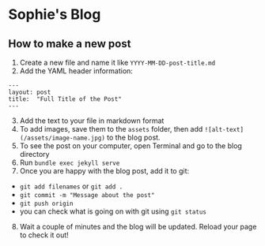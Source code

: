 # Sophie's Blog

## How to make a new post

1. Create a new file and name it like `YYYY-MM-DD-post-title.md`
2. Add the YAML header information:
```
---
layout: post 
title:  "Full Title of the Post"
---
```
3. Add the text to your file in markdown format
4. To add images, save them to the `assets` folder, then add `![alt-text](/assets/image-name.jpg)` to the blog post.
5. To see the post on your computer, open Terminal and go to the blog directory
6. Run `bundle exec jekyll serve`
7. Once you are happy with the blog post, add it to git:
  - `git add filenames` or `git add .`
  - `git commit -m "Message about the post"`
  - `git push origin`
  - you can check what is going on with git using `git status`
8. Wait a couple of minutes and the blog will be updated. Reload your page to check it out!